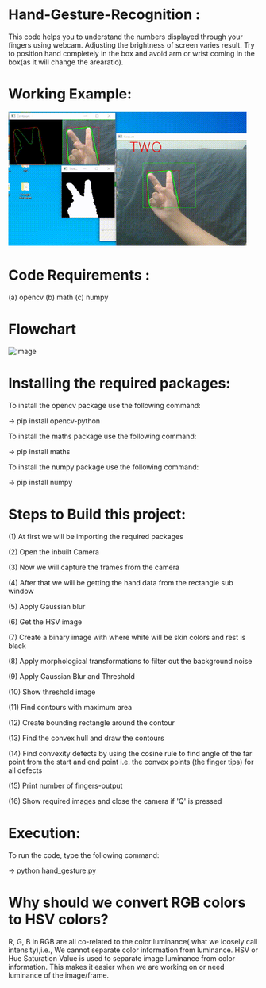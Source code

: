 # Hand-Gesture-Recognition :

This code helps you to understand the numbers displayed through your fingers using webcam. Adjusting the brightness of screen varies result. 
Try to position hand completely in the box and avoid arm or wrist coming in the box(as it will change the arearatio).

# Working Example:
![](working_video.gif)

# Code Requirements :
(a) opencv
(b) math
(c) numpy

# Flowchart
![image](https://user-images.githubusercontent.com/68856803/133891883-5705cb30-dc17-4d99-8fef-1d0acb9a18f8.png)


# Installing the required packages:
To install the opencv package use the following command:

-> pip install opencv-python

To install the maths package use the following command:

-> pip install maths

To install the numpy package use the following command:

-> pip install numpy

# Steps to Build this project:
(1) At first we will be importing the required packages

(2) Open the inbuilt Camera

(3) Now we will capture the frames from the camera

(4) After that we will be getting the hand data from the rectangle sub window

(5) Apply Gaussian blur

(6) Get the HSV image

(7) Create a binary image with where white will be skin colors and rest is black

(8) Apply morphological transformations to filter out the background noise

(9) Apply Gaussian Blur and Threshold

(10) Show threshold image

(11) Find contours with maximum area

(12) Create bounding rectangle around the contour

(13) Find the convex hull and draw the contours

(14) Find convexity defects by using the cosine rule to find angle of the far point from the start and end point i.e. the convex points (the finger tips) for all defects

(15) Print number of fingers-output

(16) Show required images and close the camera if 'Q' is pressed


# Execution:
To run the code, type the following command:

-> python hand_gesture.py

# Why should we convert RGB colors to HSV colors?

R, G, B in RGB are all co-related to the color luminance( what we loosely call intensity),i.e., We cannot separate color information from luminance. HSV or Hue Saturation Value is used to separate image luminance from color information. This makes it easier when we are working on or need luminance of the image/frame.
